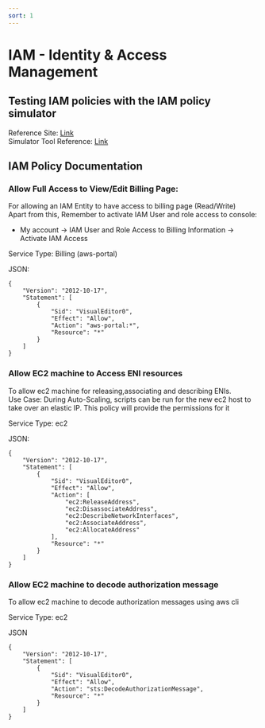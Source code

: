 ```yaml
---
sort: 1
---
```

# IAM - Identity & Access Management

## Testing IAM policies with the IAM policy simulator
Reference Site: [Link](https://docs.aws.amazon.com/IAM/latest/UserGuide/access_policies_testing-policies.html)\
Simulator Tool Reference: [Link](https://policysim.aws.amazon.com/home/index.jsp?#)
	

## IAM Policy Documentation

### Allow Full Access to View/Edit Billing Page:

For allowing an IAM Entity to have access to billing page (Read/Write)\
Apart from this, Remember to activate IAM User and role access to console:
- My account -> IAM User and Role Access to Billing Information -> Activate IAM Access 

Service Type: Billing (aws-portal)

JSON:
```
{
    "Version": "2012-10-17",
    "Statement": [
        {
            "Sid": "VisualEditor0",
            "Effect": "Allow",
            "Action": "aws-portal:*",
            "Resource": "*"
        }
    ]
}
```

### Allow EC2 machine to Access ENI resources

To allow ec2 machine for releasing,associating and describing ENIs.\
Use Case: During Auto-Scaling, scripts can be run for the new ec2 host to take over an elastic IP. This policy will provide the permissions for it

Service Type: ec2

JSON:
```
{
    "Version": "2012-10-17",
    "Statement": [
        {
            "Sid": "VisualEditor0",
            "Effect": "Allow",
            "Action": [
                "ec2:ReleaseAddress",
                "ec2:DisassociateAddress",
                "ec2:DescribeNetworkInterfaces",
                "ec2:AssociateAddress",
                "ec2:AllocateAddress"
            ],
            "Resource": "*"
        }
    ]
}
```

### Allow EC2 machine to decode authorization message 

To allow ec2 machine to decode authorization messages using aws cli

Service Type: ec2

JSON
```
{
    "Version": "2012-10-17",
    "Statement": [
        {
            "Sid": "VisualEditor0",
            "Effect": "Allow",
            "Action": "sts:DecodeAuthorizationMessage",
            "Resource": "*"
        }
    ]
}
```